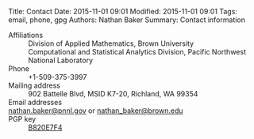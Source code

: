 Title: Contact
Date: 2015-11-01 09:01
Modified: 2015-11-01 09:01
Tags: email, phone, gpg
Authors: Nathan Baker
Summary: Contact information

<dl>
    <dt>Affiliations</dt>
    <dd>Division of Applied Mathematics, Brown University<br/>
        Computational and Statistical Analytics Division, Pacific Northwest National Laboratory</dd>
    <dt>Phone</dt>
    <dd>+1-509-375-3997</dd>
    <dt>Mailing address</dt>
    <dd>902 Battelle Blvd, MSID K7-20, Richland, WA 99354</dd>
    <dt>Email addresses</dt>
    <dt><a href="mailto:nathan.baker@pnnl.gov">nathan.baker@pnnl.gov</a> or <a href="mailto:nathan_baker@brown.edu">nathan_baker@brown.edu</a></dt>
    <dt>PGP key</dt>
    <dd><a href="http://hkps.pool.sks-keyservers.net/pks/lookup?search=0x38CBBEEEB820E7F4">B820E7F4</a></dd>
</dl>
